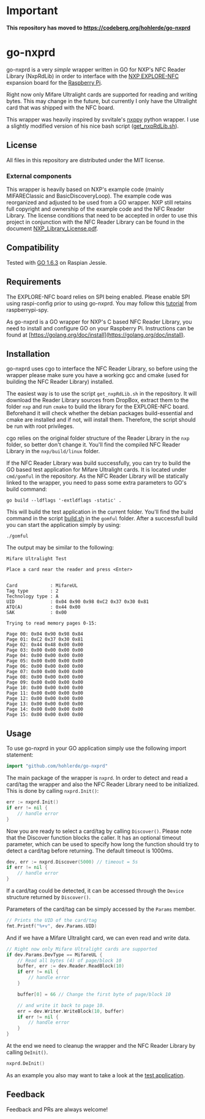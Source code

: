 # Important

**This repository has moved to https://codeberg.org/hohlerde/go-nxprd**

# go-nxprd

go-nxprd is a very *simple* wrapper written in GO for NXP's NFC Reader Library
(NxpRdLib) in order to interface with the [NXP EXPLORE-NFC](http://www.nxp.com/products/identification-and-security/nfc-and-reader-ics/nfc-frontend-solutions/explore-nfc-exclusive-from-element14:PNEV512R)
expansion board for the [Raspberry Pi](http://www.raspberrypi.org).

Right now only Mifare Ultralight cards are supported for reading and writing
bytes. This may change in the future, but currently I only have the Ultralight
card that was shipped with the NFC board.  

This wrapper was heavily inspired by svvitale's [nxppy](https://github.com/svvitale/nxppy) python wrapper. I use a slightly modified version of his nice bash script ([get_nxpRdLib.sh](https://github.com/hohlerde/go-nxprd/blob/master/get_nxpRdLib.sh)).

## License
All files in this repository are distributed under the MIT license.

### External components
This wrapper is heavily based on NXP's example code (mainly MIFAREClassic and
BasicDiscoveryLoop). The example code was reorganized and adjusted to be used
from a GO wrapper. NXP still retains full copyright and ownership of the example
code and the NFC Reader Library. The license conditions that need to be accepted
in order to use this project in conjunction with the NFC Reader Library can be
found in the document
[NXP_Library_License.pdf](https://github.com/hohlerde/go-nxprd/blob/master/NXP_Library_License.pdf).

## Compatibility
Tested with [GO 1.6.3](https://storage.googleapis.com/golang/go1.6.3.linux-armv6l.tar.gz)
on Raspian Jessie.

## Requirements
The EXPLORE-NFC board relies on SPI being enabled. Please enable SPI using
raspi-config prior to using go-nxprd. You may follow this
[tutorial](http://www.raspberrypi-spy.co.uk/2014/08/enabling-the-spi-interface-on-the-raspberry-pi/)
from raspberrypi-spy.

As go-nxprd is a GO wrapper for NXP's C based NFC Reader Library, you need to
install and configure GO on your Raspberry Pi. Instructions can be found at
[https://golang.org/doc/install](https://golang.org/doc/install).

## Installation
go-nxprd uses cgo to interface the NFC Reader Library, so before using the wrapper
please make sure you have a working gcc and cmake (used for building the NFC
Reader Library) installed.

The easiest way is to use the script `get_nxpRdLib.sh` in the repository.
It will download the Reader Library sources from DropBox, extract them to the
folder `nxp` and run `cmake` to build the library for the EXPLORE-NFC board.
Beforehand it will check whether the debian packages build-essential and cmake
are installed and if not, will install them. Therefore, the script should be run
with root privileges.

cgo relies on the original folder structure of the Reader Library in the `nxp`
folder, so better don't change it. You'll find the compiled NFC Reader Library
in the `nxp/build/linux` folder.

If the NFC Reader Library was build successfully, you can try to build the
GO based test application for Mifare Ultralight cards. It is located under
`cmd/gomful` in the repository. As the NFC Reader Library will be statically
linked to the wrapper, you need to pass some extra parameters to GO's build
command:

```
go build --ldflags '-extldflags -static' .
```

This will build the test application in the current folder. You'll find the
build command in the script [build.sh](https://github.com/hohlerde/blob/master/cmd/gomful/build.sh) in the `gomful` folder.
After a successfull build you can start the application simply by using:

```
./gomful
```

The output may be similar to the following:

```
Mifare Ultralight Test

Place a card near the reader and press <Enter>


Card            : MifareUL
Tag type        : 2
Technology type : A
UID             : 0x04 0x90 0x98 0xC2 0x37 0x30 0x81
ATQ(A)          : 0x44 0x00
SAK             : 0x00

Trying to read memory pages 0-15:

Page 00: 0x04 0x90 0x98 0x84
Page 01: 0xC2 0x37 0x30 0x81
Page 02: 0x44 0x48 0x00 0x00
Page 03: 0x00 0x00 0x00 0x00
Page 04: 0x00 0x00 0x00 0x00
Page 05: 0x00 0x00 0x00 0x00
Page 06: 0x00 0x00 0x00 0x00
Page 07: 0x00 0x00 0x00 0x00
Page 08: 0x00 0x00 0x00 0x00
Page 09: 0x00 0x00 0x00 0x00
Page 10: 0x00 0x00 0x00 0x00
Page 11: 0x00 0x00 0x00 0x00
Page 12: 0x00 0x00 0x00 0x00
Page 13: 0x00 0x00 0x00 0x00
Page 14: 0x00 0x00 0x00 0x00
Page 15: 0x00 0x00 0x00 0x00
```

## Usage

To use go-nxprd in your GO application simply use the following import
statement:

```go
import "github.com/hohlerde/go-nxprd"
```

The main package of the wrapper is `nxprd`. In order to detect and read a
card/tag the wrapper and also the NFC Reader Library need to be initialized.
This is done by calling `nxprd.Init()`:

```go
err := nxprd.Init()
if err != nil {
    // handle error
}
```

Now you are ready to select a card/tag by calling `Discover()`. Please note that
the Discover function blocks the caller. It has an optional timeout parameter,
which can be used to specify how long the function should try to detect a
card/tag before returning. The default timeout is 1000ms.

```go
dev, err := nxprd.Discover(5000) // timeout = 5s
if err != nil {
    // handle error
}
```

If a card/tag could be detected, it can be accessed through the `Device`
structure returned by `Discover()`.

Parameters of the card/tag can be simply accessed by the `Params` member.

```go
// Prints the UID of the card/tag
fmt.Printf("%+v", dev.Params.UID)
```

And if we have a Mifare Ultralight card, we can even read and write data.

```go
// Right now only Mifare Ultralight cards are supported
if dev.Params.DevType == MifareUL {
    // Read all bytes (4) of page/block 10
    buffer, err := dev.Reader.ReadBlock(10)
    if err != nil {
        // handle error
    }

    buffer[0] = 66 // Change the first byte of page/block 10

    // and write it back to page 10.
    err = dev.Writer.WriteBlock(10, buffer)
    if err != nil {
        // handle error
    }
}
```

At the end we need to cleanup the wrapper and the NFC Reader Library by calling `DeInit()`.

```go
nxprd.DeInit()
```

As an example you also may want to take a look at the [test application](https://github.com/hohlerde/go-nxprd/blob/master/cmd/gomful/main.go).

## Feedback
Feedback and PRs are always welcome!
